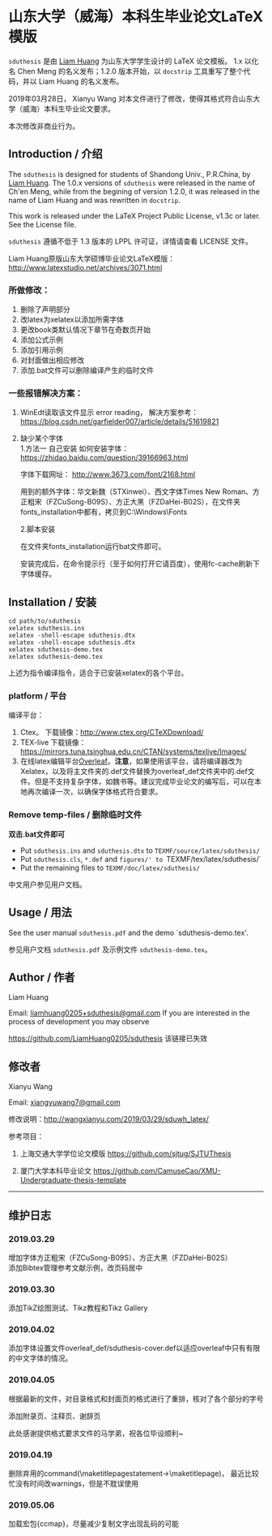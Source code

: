 
# 山东大学（威海）本科生毕业论文LaTeX 模版


`sduthesis` 是由 [Liam Huang][liam-ctan] 为山东大学学生设计的 LaTeX 论文模板。
1.x 以化名 Chen Meng 的名义发布；1.2.0 版本开始，以 `docstrip` 工具重写了整个代码，并以 Liam Huang 的名义发布。  

2019年03月28日， Xianyu Wang 对本文件进行了修改，使得其格式符合山东大学（威海）本科生毕业论文要求。  

本次修改非商业行为。  

## Introduction / 介绍

The `sduthesis` is designed for students of Shandong Univ., P.R.China,
by [Liam Huang][liam-ctan]. The 1.0.x versions of `sduthesis` were
released in the name of Ch'en Meng, while from the begining of version 1.2.0,
it was released in the name of Liam Huang and was rewritten in `docstrip`.

This work is released under the LaTeX Project Public License, v1.3c or later.
See the License file.

`sduthesis` 遵循不低于 1.3 版本的 LPPL 许可证，详情请查看 LICENSE 文件。



Liam Huang原版山东大学硕博毕业论文LaTeX模版： http://www.latexstudio.net/archives/3071.html



### 所做修改：
1. 删除了声明部分
2. 改latex为xelatex以添加所需字体
3. 更改book类默认情况下章节在奇数页开始
4. 添加公式示例
5. 添加引用示例
6. 对封面做出相应修改
7. 添加.bat文件可以删除编译产生的临时文件


### 一些报错解决方案：
1. WinEdt读取该文件显示 error reading， 解决方案参考：https://blog.csdn.net/garfielder007/article/details/51619821
2. 缺少某个字体  
   1.方法一 自己安装
   如何安装字体：https://zhidao.baidu.com/question/39166963.html

   字体下载网址： http://www.3673.com/font/2168.html  
   
   用到的额外字体：华文新魏（STXinwei）、西文字体Times New Roman、方正粗宋（FZCuSong-B09S）、方正大黑（FZDaHei-B02S），在文件夹fonts_installation中都有，拷贝到C:\Windows\Fonts
   
   2.脚本安装


   在文件夹fonts_installation运行bat文件即可。

   安装完成后，在命令提示行（至于如何打开它请百度），使用fc-cache刷新下字体缓存。




## Installation / 安装

    cd path/to/sduthesis
    xelatex sduthesis.ins
    xelatex -shell-escape sduthesis.dtx
    xelatex -shell-escape sduthesis.dtx
    xelatex sduthesis-demo.tex
    xelatex sduthesis-demo.tex

上述为指令编译指令，适合于已安装xelatex的各个平台。
### platform / 平台
编译平台：
1. Ctex。 下载镜像：http://www.ctex.org/CTeXDownload/
2. TEX-live 下载镜像： https://mirrors.tuna.tsinghua.edu.cn/CTAN/systems/texlive/Images/
3. 在线latex编辑平台[Overleaf](https://www.overleaf.com/project)。**注意**，如果使用该平台，请将编译器改为Xelatex，以及将主文件夹的.def文件替换为overleaf_def文件夹中的.def文件。但是不支持复杂字体，如魏书等。建议完成毕业论文的编写后，可以在本地再次编译一次，以确保字体格式符合要求。

### Remove temp-files / 删除临时文件

**双击.bat文件即可**

* Put `sduthesis.ins` and `sduthesis.dtx` to `TEXMF/source/latex/sduthesis/`
* Put `sduthesis.cls`, `*.def` and `figures/' to `TEXMF/tex/latex/sduthesis/`
* Put the remaining files to `TEXMF/doc/latex/sduthesis/`

中文用户参见用户文档。

## Usage / 用法

See the user manual `sduthesis.pdf` and the demo `sduthesis-demo.tex'.

参见用户文档 `sduthesis.pdf` 及示例文件 `sduthesis-demo.tex`。

## Author / 作者

Liam Huang

Email: liamhuang0205+sduthesis@gmail.com
If you are interested in the process of development you may observe

<https://github.com/LiamHuang0205/sduthesis> 该链接已失效

[liam-ctan]: http://www.ctan.org/author/huang-l

## 修改者
Xianyu Wang  

Email: xiangyuwang7@gmail.com

修改说明：http://wangxianyu.com/2019/03/29/sduwh_latex/


参考项目：

1. 上海交通大学学位论文模版 https://github.com/sjtug/SJTUThesis  

2. 厦门大学本科毕业论文 https://github.com/CamuseCao/XMU-Undergraduate-thesis-template
--------------------------------------------------------------------------
## 维护日志

### 2019.03.29
增加字体方正粗宋（FZCuSong-B09S）、方正大黑（FZDaHei-B02S）  
添加Bibtex管理参考文献示例，改页码居中

### 2019.03.30
添加TikZ绘图测试、Tikz教程和Tikz Gallery

### 2019.04.02
添加字体设置文件overleaf_def/sduthesis-cover.def以适应overleaf中只有有限的中文字体的情况。
### 2019.04.05

根据最新的文件，对目录格式和封面页的格式进行了重排，核对了各个部分的字号

添加附录页、注释页、谢辞页

此处感谢提供格式要求文件的马学弟，祝各位毕设顺利~
### 2019.04.19
删除弃用的command(\maketitlepagestatement→\maketitlepage)， 最近比较忙没有时间改warnings，但是不耽误使用
### 2019.05.06
加载宏包{ccmap}，尽量减少复制文字出现乱码的可能

